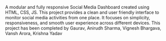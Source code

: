 A modular and fully responsive Social Media Dashboard created using HTML, CSS, JS. This project provides a clean and user friendly interface to monitor social media activities from one place. It focuses on simplicity, responsiveness, and smooth user experience across different devices. This project has been completed by Gaurav, Anirudh Sharma, Vignesh Bhargava, Vansh Arora, Krishna Yadav
